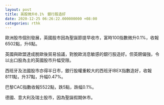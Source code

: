 ```yaml
---
layout: post
title: 英股微升0.1%　銀行股造好
date: 2020-12-25 06:26:22.000000000 +08:00
categories: rthk
---
```


歐洲股市個別發展，英國股市因為聖誕節提早收市，富時100指數微升0.1%，收報6502點，升6點。

英國與歐盟達成脫歐後貿易協議，對脫歐消息敏感的銀行股造好。但英鎊偏強，令以出口股為主的英國股市升幅受限。

西班牙及法國股市亦得半日市，銀行股權重較大的西班牙IBEX指數造好，收報8111點，升37點，升幅0.47%。

巴黎CAC指數收報5522點，跌5點，跌幅0.1%。

德國、意大利及瑞士股市，因為聖誕假期休市。
